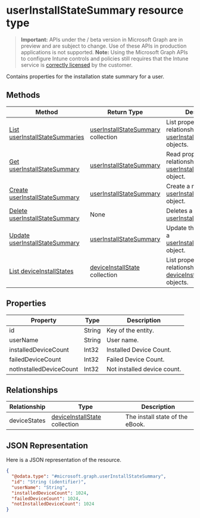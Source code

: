﻿# userInstallStateSummary resource type

> **Important:** APIs under the / beta version in Microsoft Graph are in preview and are subject to change. Use of these APIs in production applications is not supported.
> **Note:** Using the Microsoft Graph APIs to configure Intune controls and policies still requires that the Intune service is [correctly licensed](https://go.microsoft.com/fwlink/?linkid=839381) by the customer.

Contains properties for the installation state summary for a user.
## Methods
|Method|Return Type|Description|
|---|---|---|
|[List userInstallStateSummaries](https://developer.microsoft.com/en-us/graph/docs/api-reference/beta/api/api/intune_books_userinstallstatesummary_list.md)|[userInstallStateSummary](https://developer.microsoft.com/en-us/graph/docs/api-reference/beta/api/resources/intune_books_userinstallstatesummary.md) collection|List properties and relationships of the [userInstallStateSummary](https://developer.microsoft.com/en-us/graph/docs/api-reference/beta/api/resources/intune_books_userinstallstatesummary.md) objects.|
|[Get userInstallStateSummary](https://developer.microsoft.com/en-us/graph/docs/api-reference/beta/api/api/intune_books_userinstallstatesummary_get.md)|[userInstallStateSummary](https://developer.microsoft.com/en-us/graph/docs/api-reference/beta/api/resources/intune_books_userinstallstatesummary.md)|Read properties and relationships of the [userInstallStateSummary](https://developer.microsoft.com/en-us/graph/docs/api-reference/beta/api/resources/intune_books_userinstallstatesummary.md) object.|
|[Create userInstallStateSummary](https://developer.microsoft.com/en-us/graph/docs/api-reference/beta/api/api/intune_books_userinstallstatesummary_create.md)|[userInstallStateSummary](https://developer.microsoft.com/en-us/graph/docs/api-reference/beta/api/resources/intune_books_userinstallstatesummary.md)|Create a new [userInstallStateSummary](https://developer.microsoft.com/en-us/graph/docs/api-reference/beta/api/resources/intune_books_userinstallstatesummary.md) object.|
|[Delete userInstallStateSummary](https://developer.microsoft.com/en-us/graph/docs/api-reference/beta/api/api/intune_books_userinstallstatesummary_delete.md)|None|Deletes a [userInstallStateSummary](https://developer.microsoft.com/en-us/graph/docs/api-reference/beta/api/resources/intune_books_userinstallstatesummary.md).|
|[Update userInstallStateSummary](https://developer.microsoft.com/en-us/graph/docs/api-reference/beta/api/api/intune_books_userinstallstatesummary_update.md)|[userInstallStateSummary](https://developer.microsoft.com/en-us/graph/docs/api-reference/beta/api/resources/intune_books_userinstallstatesummary.md)|Update the properties of a [userInstallStateSummary](https://developer.microsoft.com/en-us/graph/docs/api-reference/beta/api/resources/intune_books_userinstallstatesummary.md) object.|
|[List deviceInstallStates](https://developer.microsoft.com/en-us/graph/docs/api-reference/beta/api/api/intune_books_deviceinstallstate_list.md)|[deviceInstallState](https://developer.microsoft.com/en-us/graph/docs/api-reference/beta/api/resources/intune_books_deviceinstallstate.md) collection|List properties and relationships of the [deviceInstallState](https://developer.microsoft.com/en-us/graph/docs/api-reference/beta/api/resources/intune_books_deviceinstallstate.md) objects.|

## Properties
|Property|Type|Description|
|---|---|---|
|id|String|Key of the entity.|
|userName|String|User name.|
|installedDeviceCount|Int32|Installed Device Count.|
|failedDeviceCount|Int32|Failed Device Count.|
|notInstalledDeviceCount|Int32|Not installed device count.|

## Relationships
|Relationship|Type|Description|
|---|---|---|
|deviceStates|[deviceInstallState](https://developer.microsoft.com/en-us/graph/docs/api-reference/beta/api/resources/intune_books_deviceinstallstate.md) collection|The install state of the eBook.|

## JSON Representation
Here is a JSON representation of the resource.
<!-- {
  "blockType": "resource",
  "keyProperty": "id",
  "@odata.type": "microsoft.graph.userInstallStateSummary"
}
-->
```json
{
  "@odata.type": "#microsoft.graph.userInstallStateSummary",
  "id": "String (identifier)",
  "userName": "String",
  "installedDeviceCount": 1024,
  "failedDeviceCount": 1024,
  "notInstalledDeviceCount": 1024
}
```




